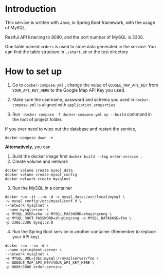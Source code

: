 # Introduction
This service is written with Java, in Spring Boot framework, with the usage of MySQL.

Restful API listening to 8080, and the port number of MySQL is 3306.

One table named `orders` is used to store data generated in the service. You can find the table structure in `./start.sh` or the test directory

# How to set up

1. Go to  `docker-compose.yml` , change the value of `GOOGLE_MAP_API_KEY` from `YOUR_API_KEY_HERE` to the Google Map API Key you used.

2. Make sure the username, password and schema you used in `docker-compose.yml` is aligned with `application.properties`

3. Run ` docker compose -f docker-compose.yml up --build` command in the root of project folder.

If you ever need to wipe out the database and restart the service,
```shell
docker-compose down -v
```

**Alternatively**, you can
1. Build the docker image first `docker build --tag order-service .`
2. Create volume and network
```shell
docker volume create mysql_data
docker volume create mysql_config
docker network create mysqlnet
```
3. Run the MySQL in a container
```shell
docker run -it --rm -d -v mysql_data:/usr/local/mysql \
-v mysql_config:/etc/mysql/conf.d \
--network mysqlnet \
--name mysqlserver \
-e MYSQL_USER=zhu -e MYSQL_PASSWORD=zhuyingcong \
-e MYSQL_ROOT_PASSWORD=zhuyingcong -e MYSQL_DATABASE=foo \
-p 3306:3306 mysql:8.0
```
4. Run the Spring Boot service in another container (Remember to replace your API key)
```shell
docker run --rm -d \
--name springboot-server \
--network mysqlnet \
-e MYSQL_URL=jdbc:mysql://mysqlserver/foo \
-e GOOGLE_MAP_API_KEY=YOUR_API_KEY_HERE \
-p 8080:8080 order-service
```
